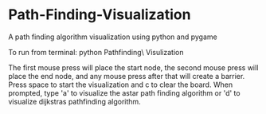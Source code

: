 # Path-Finding-Visualization
A path finding algorithm visualization using python and pygame

To run from terminal:
python Pathfinding\ Visulization

The first mouse press will place the start node, the second mouse press will place the end node, and any mouse press after that will create a barrier. Press space to start the visualization and c to clear the board. When prompted, type 'a' to visualize the astar path finding algorithm or 'd' to visualize dijkstras pathfinding algorithm.


